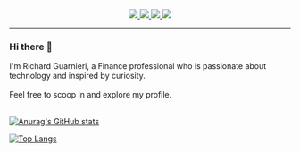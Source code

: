 <div align="center">
    <a href="mailto:richard.gm@outlook.com">
        <img src="https://img.shields.io/badge/Outlook-Email-informational?style=for-the-badge&logo=microsoft&logoColor=white&color=0078d4">
    </a>
    <a href="https://www.linkedin.com/in/rguarnieri/">
        <img src="https://img.shields.io/badge/LinkedIn-Profile-informational?style=for-the-badge&logo=linkedin&logoColor=white&color=0a66c2">
    </a>
    <a href="https://twitter.com/ric_guarnieri">
        <img src="https://img.shields.io/badge/Twitter-Profile-informational?style=for-the-badge&logo=twitter&logoColor=white&color=0C9EF7">
    </a>
        <img src="https://img.shields.io/badge/Discord-Wrathard2323-informational?style=for-the-badge&logo=discord&logoColor=white&color=5865f2">
</div>
<hr>

### Hi there 👋

I'm Richard Guarnieri, a Finance professional who is passionate about technology and inspired by curiosity.
<br>
<br>
Feel free to scoop in and explore my profile.
<br>
<br>


<!-- GitHub README Stats by https://github.com/anuraghazra/github-readme-stats/blob/master/readme.md -->

[![Anurag's GitHub stats](https://github-readme-stats.vercel.app/api?username=richardguarnieri&count_private=true&show_icons=true)](https://github.com/richardguarnieri/)

[![Top Langs](https://github-readme-stats.vercel.app/api/top-langs/?username=richardguarnieri&layout=compact)](https://github.com/richardguarnieri/)
